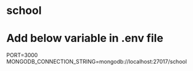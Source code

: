 # school

# Add below variable in .env file
PORT=3000
MONGODB_CONNECTION_STRING=mongodb://localhost:27017/school
